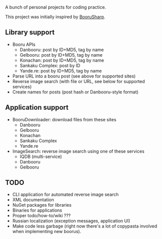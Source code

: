 A bunch of personal projects for coding practice.

This project was initially inspired by [BooruSharp](https://github.com/Xwilarg/BooruSharp).

## Library support

- Booru APIs
  - Danbooru: post by ID+MD5, tag by name
  - Gelbooru: post by ID+MD5, tag by name
  - Konachan: post by ID+MD5, tag by name
  - Sankaku Complex: post by ID
  - Yande.re: post by ID+MD5, tag by name
- Parse URL into a booru post (see above for supported sites)
- Reverse image search (with file or URL, see below for supported services)
- Create names for posts (post hash or Danbooru-style format)

## Application support

- BooruDownloader: download files from these sites
  - Danbooru
  - Gelbooru
  - Konachan
  - Sankaku Complex
  - Yande.re
- ImageSearch: reverse image search using one of these services
  - IQDB (multi-service)
  - Danbooru
  - Gelbooru

## TODO

- CLI application for automated reverse image search
- XML documentation
- NuGet packages for libraries
- Binaries for applications
- Proper todo/how-to/wiki ???
- Russian localization (exception messages, application UI)
- Make code less garbage (right now there's a lot of copypasta involved when implementing new boorus).